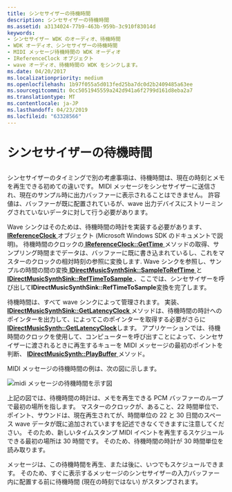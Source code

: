 ```yaml
---
title: シンセサイザーの待機時間
description: シンセサイザーの待機時間
ms.assetid: a3134024-77b9-463b-959b-3c910f83014d
keywords:
- シンセサイザー WDK のオーディオ、待機時間
- WDK オーディオ、シンセサイザーの待機時間
- MIDI メッセージ待機時間の WDK オーディオ
- IReferenceClock オブジェクト
- wave オーディオ、待機時間の WDK をシンクします。
ms.date: 04/20/2017
ms.localizationpriority: medium
ms.openlocfilehash: 1b97f055a5d013fed25ba7dc0d2b2409485a63ee
ms.sourcegitcommit: 0cc5051945559a242d941a6f2799d161d8eba2a7
ms.translationtype: MT
ms.contentlocale: ja-JP
ms.lasthandoff: 04/23/2019
ms.locfileid: "63328566"
---
```

# <a name="synthesizer-latency"></a>シンセサイザーの待機時間


## <span id="synthesizer_latency"></span><span id="SYNTHESIZER_LATENCY"></span>


シンセサイザーのタイミングで別の考慮事項は、待機時間は、現在の時刻とメモを再生できる初めての違いです。 MIDI メッセージをシンセサイザーに送信され、現在のサンプル時に出力バッファーに表示されることはできません。 許容値は、バッファーが既に配置されているが、wave 出力デバイスにストリーミングされていないデータに対して行う必要があります。

Wave シンクはそのためは、待機時間の時計を実装する必要があります、 [ **IReferenceClock** ](https://msdn.microsoft.com/library/windows/desktop/dd743269)オブジェクト (Microsoft Windows SDK のドキュメントで説明)。 待機時間のクロックの[ **IReferenceClock::GetTime** ](https://docs.microsoft.com/en-us/previous-versions//dd551385(v=vs.85))メソッドの取得、サンプリング時間までデータは、バッファーに既に書き込まれているし、これをマスターのクロックの相対時刻の参照に変換します. Wave シンクを参照し、サンプルの時間の間の変換[ **IDirectMusicSynthSink::SampleToRefTime** ](https://msdn.microsoft.com/library/windows/hardware/ff536526)と[ **IDirectMusicSynthSink::RefTimeToSample** ](https://msdn.microsoft.com/library/windows/hardware/ff536525)、ここでは、シンセサイザーを呼び出して**IDirectMusicSynthSink::RefTimeToSample**変換を完了します。

待機時間は、すべて wave シンクによって管理されます。 実装、 [ **IDirectMusicSynthSink::GetLatencyClock** ](https://msdn.microsoft.com/library/windows/hardware/ff536523)メソッドは、待機時間の時計へのポインターを出力して、によってこのポインターを取得する必要がさらに[ **IDirectMusicSynth::GetLatencyClock**](https://msdn.microsoft.com/library/windows/hardware/ff536536)します。 アプリケーションでは、待機時間のクロックを使用して、コンピューターを呼び出すことによって、シンセサイザーに渡されるときに再生するキューを MIDI メッセージの最初のポイントを判断、 [ **IDirectMusicSynth::PlayBuffer** ](https://msdn.microsoft.com/library/windows/hardware/ff536540)メソッド。

MIDI メッセージの待機時間の例は、次の図に示します。

![midi メッセージの待機時間を示す図](images/dmclock.png)

上記の図では、待機時間の時計は、メモを再生できる PCM バッファーのループで最初の場所を指します。 マスターのクロックが、あること、22 時間単位で、ポイント、サウンドは、現在再生されてが、時間単位の 22 と 30 日間のスペース wave データが既に追加されていますを記述できなくできますに注意してください。 そのため、新しいタイムスタンプ MIDI イベントを再生するスケジュールできる最初の場所は 30 時間です。 そのため、待機時間の時計が 30 時間単位を読み取ります。

メッセージは、この待機時間を再生、または後に、いつでもスケジュールできます。 そのため、すぐに表示するメッセージのシンセサイザーの入力バッファー内に配置する前に待機時間 (現在の時刻ではない) がスタンプされます。

 

 




